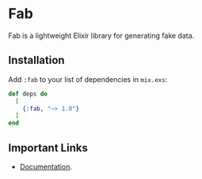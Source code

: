 # Fab

Fab is a lightweight Elixir library for generating fake data.

## Installation

Add `:fab` to your list of dependencies in `mix.exs`:

```elixir
def deps do
  [
    {:fab, "~> 1.0"}
  ]
end
```

## Important Links

- [Documentation](ihttps://hexdocs.pm/fab/).


